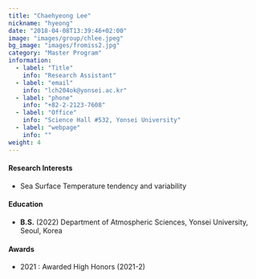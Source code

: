 ```yaml
---
title: "Chaehyeong Lee"
nickname: "hyeong"
date: "2018-04-08T13:39:46+02:00"
image: "images/group/chlee.jpeg"
bg_image: "images/fromiss2.jpg"
category: "Master Program"
information:
  - label: "Title"
    info: "Research Assistant"
  - label: "email"
    info: "lch204ok@yonsei.ac.kr"
  - label: "phone"
    info: "+82-2-2123-7608"
  - label: "Office"
    info: "Science Hall #532, Yonsei University"
  - label: "webpage"
    info: ""
weight: 4
---
```


#### Research Interests
+ Sea Surface Temperature tendency and variability

#### Education
+ **B.S.** (2022) Department of Atmospheric Sciences, Yonsei University, Seoul, Korea

#### Awards
+ 2021 : Awarded High Honors (2021-2)
